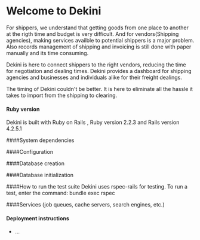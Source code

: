 # Welcome to Dekini

For shippers, we understand that getting goods from one place to another at the rigth time and budget is very difficult. And for vendors(Shipping agencies), making services availble to potential shippers is a major problem. Also records management of shipping and invoicing is still done with paper manually and its time consuming.

Dekini is here to connect shippers to the right vendors, reducing the time for negotiation and dealing times. Dekini provides a dashboard for shipping agencies and businesses and individuals alike for their freight dealings.

The timing of Dekini couldn't be better. It is here to eliminate all the hassle it takes to import from the shipping to clearing.

#### Ruby version
Dekini is built with Ruby on Rails , Ruby version 2.2.3 and Rails version 4.2.5.1


####System dependencies


####Configuration


####Database creation


####Database initialization


####How to run the test suite
Dekini uses rspec-rails for testing. To run a test, enter the  command: bundle exec rspec <name of test file>


####Services (job queues, cache servers, search engines, etc.)


#### Deployment instructions

* ...


